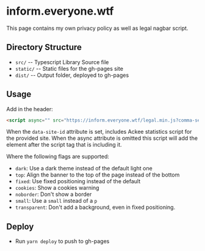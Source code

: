 # inform.everyone.wtf

This page contains my own privacy policy as well as legal nagbar script. 

## Directory Structure

- `src/` -- Typescript Library Source file
- `static/` -- Static files for the gh-pages site
- `dist/` -- Output folder, deployed to gh-pages

## Usage

Add in the header:
```html
<script async="" src="https://inform.everyone.wtf/legal.min.js?comma-seperated-flags" data-site-id='{id-for-stats}'></script>
```

When the `data-site-id` attribute is set, includes Ackee statistics script for the provided site. 
When the async attribute is omitted this script will add the element after the script tag that is including it. 

Where the following flags are supported:

- `dark`: Use a dark theme instead of the default light one
- `top`: Align the banner to the top of the page instead of the bottom
- `fixed`: Use fixed positioning instead of the default
- `cookies`: Show a cookies warning
- `noborder`: Don't show a border
- `small`: Use a `small` instead of a `p`
- `transparent`: Don't add a background, even in fixed positioning. 
## Deploy

- Run `yarn deploy` to push to gh-pages
